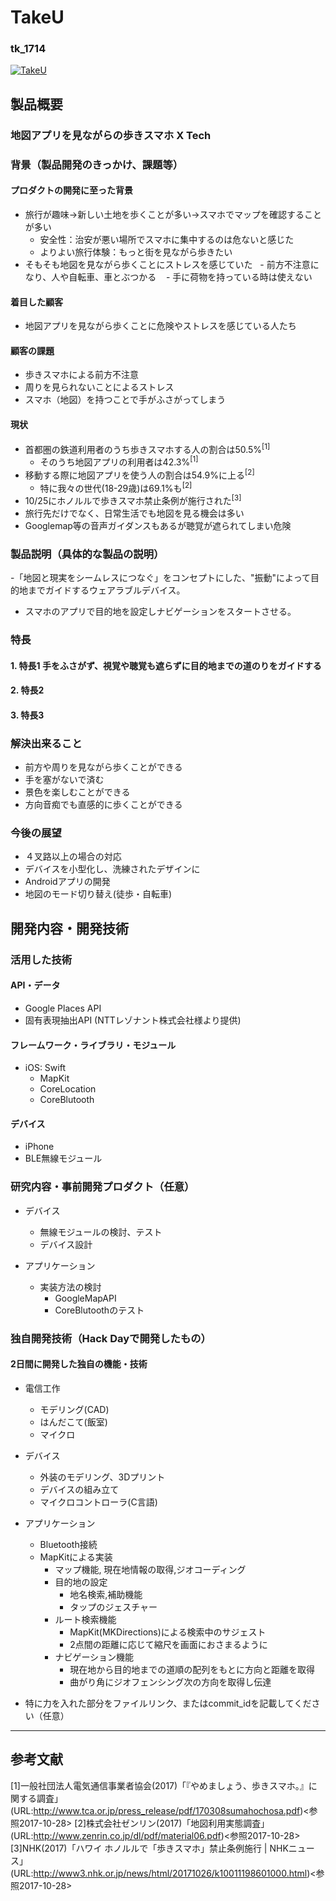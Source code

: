 # TakeU
### tk_1714

[![TakeU](https://raw.github.com/GabLeRoux/WebMole/master/ressources/WebMole_Youtube_Video.png)](https://www.youtube.com/channel/UC4PtjOfZTbVp9DwtJv82Lzg)

## 製品概要
### 地図アプリを見ながらの歩きスマホ X Tech

### 背景（製品開発のきっかけ、課題等）
#### プロダクトの開発に至った背景
- 旅行が趣味→新しい土地を歩くことが多い→スマホでマップを確認することが多い
    - 安全性：治安が悪い場所でスマホに集中するのは危ないと感じた
    - よりよい旅行体験：もっと街を見ながら歩きたい
- そもそも地図を見ながら歩くことにストレスを感じていた
    - 前方不注意になり、人や自転車、車とぶつかる
    - 手に荷物を持っている時は使えない

#### 着目した顧客
- 地図アプリを見ながら歩くことに危険やストレスを感じている人たち

#### 顧客の課題
- 歩きスマホによる前方不注意
- 周りを見られないことによるストレス
- スマホ（地図）を持つことで手がふさがってしまう

#### 現状
- 首都圏の鉄道利用者のうち歩きスマホする人の割合は50.5%<sup>[1]</sup>
    - そのうち地図アプリの利用者は42.3%<sup>[1]</sup>
- 移動する際に地図アプリを使う人の割合は54.9%に上る<sup>[2]</sup>
    - 特に我々の世代(18-29歳)は69.1%も<sup>[2]</sup>
- 10/25にホノルルで歩きスマホ禁止条例が施行された<sup>[3]</sup>
- 旅行先だけでなく、日常生活でも地図を見る機会は多い
- Googlemap等の音声ガイダンスもあるが聴覚が遮られてしまい危険

### 製品説明（具体的な製品の説明）
-「地図と現実をシームレスにつなぐ」をコンセプトにした、"振動"によって目的地までガイドするウェアラブルデバイス。
- スマホのアプリで目的地を設定しナビゲーションをスタートさせる。

### 特長

#### 1. 特長1 手をふさがず、視覚や聴覚も遮らずに目的地までの道のりをガイドする

#### 2. 特長2

#### 3. 特長3

### 解決出来ること
- 前方や周りを見ながら歩くことができる
- 手を塞がないで済む
- 景色を楽しむことができる
- 方向音痴でも直感的に歩くことができる

### 今後の展望
- ４叉路以上の場合の対応
- デバイスを小型化し、洗練されたデザインに
- Androidアプリの開発
- 地図のモード切り替え(徒歩・自転車)

## 開発内容・開発技術
### 活用した技術
#### API・データ

- Google Places API
- 固有表現抽出API (NTTレゾナント株式会社様より提供)

#### フレームワーク・ライブラリ・モジュール
* iOS: Swift
    * MapKit
    * CoreLocation
    * CoreBlutooth

#### デバイス
* iPhone
* BLE無線モジュール

### 研究内容・事前開発プロダクト（任意）

* デバイス
    * 無線モジュールの検討、テスト
    * デバイス設計

* アプリケーション
    * 実装方法の検討
        * GoogleMapAPI
        * CoreBlutoothのテスト

### 独自開発技術（Hack Dayで開発したもの）
#### 2日間に開発した独自の機能・技術

* 電信工作
  * モデリング(CAD)
  * はんだこて(飯室)
  * マイクロ

* デバイス
    * 外装のモデリング、3Dプリント
    * デバイスの組み立て
    * マイクロコントローラ(C言語)

* アプリケーション
    * Bluetooth接続
    * MapKitによる実装
        * マップ機能, 現在地情報の取得,ジオコーディング
        * 目的地の設定
          * 地名検索,補助機能
          * タップのジェスチャー
        * ルート検索機能
            * MapKit(MKDirections)による検索中のサジェスト
            * 2点間の距離に応じて縮尺を画面におさまるように
        * ナビゲーション機能
            * 現在地から目的地までの道順の配列をもとに方向と距離を取得
            * 曲がり角にジオフェンシング次の方向を取得し伝達

* 特に力を入れた部分をファイルリンク、またはcommit_idを記載してください（任意）


---

## 参考文献
[1]一般社団法人電気通信事業者協会(2017)「『やめましょう、歩きスマホ。』に関する調査」(URL:http://www.tca.or.jp/press_release/pdf/170308sumahochosa.pdf)<参照2017-10-28>
[2]株式会社ゼンリン(2017)「地図利用実態調査」(URL:http://www.zenrin.co.jp/dl/pdf/material06.pdf)<参照2017-10-28>
[3]NHK(2017)「ハワイ ホノルルで「歩きスマホ」禁止条例施行 | NHKニュース」(URL:http://www3.nhk.or.jp/news/html/20171026/k10011198601000.html)<参照2017-10-28>
